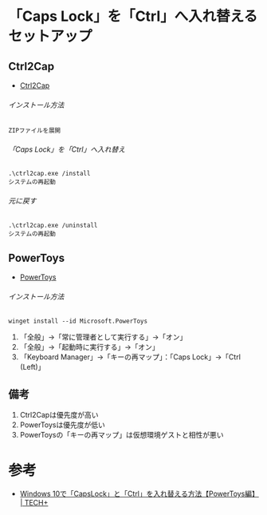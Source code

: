 # 「Caps Lock」を「Ctrl」へ入れ替えるセットアップ

## Ctrl2Cap

- [Ctrl2Cap](https://docs.microsoft.com/en-us/sysinternals/downloads/ctrl2cap)

###### インストール方法

    ZIPファイルを展開

###### 「Caps Lock」を「Ctrl」へ入れ替え

    .\ctrl2cap.exe /install
    システムの再起動

###### 元に戻す

    .\ctrl2cap.exe /uninstall
    システムの再起動

## PowerToys

- [PowerToys](https://docs.microsoft.com/en-us/windows/powertoys/install)

###### インストール方法

    winget install --id Microsoft.PowerToys 

1. 「全般」→「常に管理者として実行する」→「オン」
2. 「全般」→「起動時に実行する」→「オン」
3. 「Keyboard Manager」→「キーの再マップ」：「Caps Lock」→「Ctrl (Left)」

## 備考

1. Ctrl2Capは優先度が高い
2. PowerToysは優先度が低い
3. PowerToysの「キーの再マップ」は仮想環境ゲストと相性が悪い

# 参考

- [Windows 10で「CapsLock」と「Ctrl」を入れ替える方法【PowerToys編】 \| TECH\+](https://news.mynavi.jp/article/20210609-1900755/)
